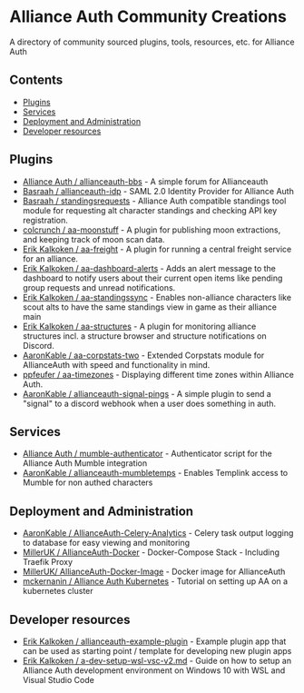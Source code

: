 # Alliance Auth Community Creations

A directory of community sourced plugins, tools, resources, etc. for Alliance Auth

## Contents

- [Plugins](#plugins)
- [Services](#services)
- [Deployment and Administration](#deployment-and-administration)
- [Developer resources](#developer-resources)

## Plugins

- [Alliance Auth / allianceauth-bbs](https://gitlab.com/allianceauth/allianceauth-bbs) - A simple forum for Allianceauth
- [Basraah / allianceauth-idp](https://gitlab.com/basraah/allianceauth-idp) - SAML 2.0 Identity Provider for Alliance Auth
- [Basraah / standingsrequests](https://gitlab.com/basraah/standingsrequests) - Alliance Auth compatible standings tool module for requesting alt character standings and checking API key registration.
- [colcrunch / aa-moonstuff](https://gitlab.com/colcrunch/aa-moonstuff) - A plugin for publishing moon extractions, and keeping track of moon scan data.
- [Erik Kalkoken / aa-freight](https://gitlab.com/ErikKalkoken/aa-freight.git) - A plugin for running a central freight service for an alliance.
- [Erik Kalkoken / aa-dashboard-alerts](https://gitlab.com/ErikKalkoken/aa-dashboard-alerts) - Adds an alert message to the dashboard to notify users about their current open items like pending group requests and unread notifications.
- [Erik Kalkoken / aa-standingssync](https://gitlab.com/ErikKalkoken/aa-standingssync.git) - Enables non-alliance characters like scout alts to have the same standings view in game as their alliance main
- [Erik Kalkoken / aa-structures](https://gitlab.com/ErikKalkoken/aa-structures) - A plugin for monitoring alliance structures incl. a structure browser and structure notifications on Discord.
- [AaronKable / aa-corpstats-two](https://github.com/pvyParts/allianceauth-corpstats-two) - Extended Corpstats module for AllianceAuth with speed and functionality in mind.
- [ppfeufer / aa-timezones](https://github.com/ppfeufer/aa-timezones) - Displaying different time zones within Alliance Auth.
- [AaronKable / allianceauth-signal-pings](https://github.com/pvyParts/allianceauth-signal-pings) - A simple plugin to send a "signal" to a discord webhook when a user does something in auth.

## Services

- [Alliance Auth / mumble-authenticator](https://gitlab.com/allianceauth/mumble-authenticator) - Authenticator script for the Alliance Auth Mumble integration
- [AaronKable / allianceauth-mumbletemps](https://github.com/pvyParts/allianceauth-mumble-temp) - Enables Templink access to Mumble for non authed characters

## Deployment and Administration

- [AaronKable / AllianceAuth-Celery-Analytics](https://github.com/pvyParts/allianceauth-celeryanalytics) - Celery task output logging to database for easy viewing and monitoring
- [MillerUK / AllianceAuth-Docker](https://github.com/milleruk/alliance_auth_docker) -  Docker-Compose Stack - Including Traefik Proxy
- [MillerUK/ AllianceAuth-Docker-Image](https://hub.docker.com/r/milleruk/allianceauth) - Docker image for AllianceAuth
- [mckernanin / Alliance Auth Kubernetes](https://github.com/mckernanin/alliance-auth-kubernetes) - Tutorial on setting up AA on a kubernetes cluster


## Developer resources

- [Erik Kalkoken / allianceauth-example-plugin](https://gitlab.com/ErikKalkoken/allianceauth-example-plugin) - Example plugin app that can be used as starting point / template for developing new plugin apps
- [Erik Kalkoken / a-dev-setup-wsl-vsc-v2.md](https://gist.github.com/ErikKalkoken/6fbcc8f27a0840836a811760d8c47216) - Guide on how to setup an Alliance Auth development environment on Windows 10 with WSL and Visual Studio Code
